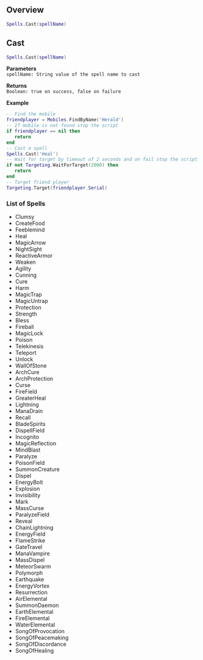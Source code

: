 ## Overview
```lua
Spells.Cast(spellName)
```

## Cast
```lua
Spells.Cast(spellName)
```
**Parameters**<br/>
`spellName: String value of the spell name to cast`

**Returns**<br/>
`Boolean: true on success, false on failure`

**Example**
```lua
-- Find the mobile
friendplayer = Mobiles.FindByName('Herald')
-- If mobile is not found stop the script
if friendplayer == nil then
   return
end
-- Cast a spell 
Spells.Cast('Heal')
-- Wait for target by timeout of 2 seconds and on fail stop the script
if not Targeting.WaitForTarget(2000) then
   return
end
-- Target friend player
Targeting.Target(friendplayer.Serial)
```

### List of Spells
- Clumsy
- CreateFood
- Feeblemind
- Heal
- MagicArrow
- NightSight
- ReactiveArmor
- Weaken
- Agility
- Cunning
- Cure
- Harm
- MagicTrap
- MagicUntrap
- Protection
- Strength
- Bless
- Fireball
- MagicLock
- Poison
- Telekinesis
- Teleport
- Unlock
- WallOfStone
- ArchCure
- ArchProtection
- Curse
- FireField
- GreaterHeal
- Lightning
- ManaDrain
- Recall
- BladeSpirits
- DispellField
- Incognito
- MagicReflection
- MindBlast
- Paralyze
- PoisonField
- SummonCreature
- Dispel
- EnergyBolt
- Explosion
- Invisibility
- Mark
- MassCurse
- ParalyzeField
- Reveal
- ChainLightning
- EnergyField
- FlameStrike
- GateTravel
- ManaVampire
- MassDispel
- MeteorSwarm
- Polymorph
- Earthquake
- EnergyVortex
- Resurrection
- AirElemental
- SummonDaemon
- EarthElemental
- FireElemental
- WaterElemental
- SongOfProvocation
- SongOfPeacemaking
- SongOfDiscordance
- SongOfHealing
